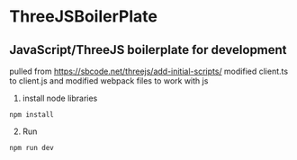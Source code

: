 # ThreeJSBoilerPlate
## JavaScript/ThreeJS boilerplate for development
pulled from https://sbcode.net/threejs/add-initial-scripts/
modified client.ts to client.js and modified webpack files to work with js
1. install node libraries
```
npm install
```
2. Run
```
npm run dev
```
